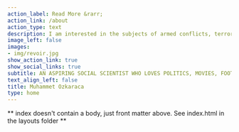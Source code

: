 ```yaml
---
action_label: Read More &rarr;
action_link: /about
action_type: text
description: I am interested in the subjects of armed conflicts, terrorism studies, religion and politics, as well as political methodologies, with more than 2 years of experience in related fields. On this website, you can find some of my previous works in addition to the lantern, where I put my essays on life, politics, and movies written in Turkish. 
image_left: false
images:
- img/revoir.jpg
show_action_link: true
show_social_links: true
subtitle: AN ASPIRING SOCIAL SCIENTIST WHO LOVES POLITICS, MOVIES, FOOTBALL AND LITERATURE
text_align_left: false
title: Muhammet Ozkaraca
type: home
---
```


** index doesn't contain a body, just front matter above.
See index.html in the layouts folder **

